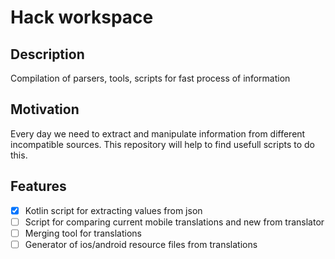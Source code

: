 # Hack workspace

## Description

Compilation of parsers, tools, scripts for fast process of information

## Motivation

Every day we need to extract and manipulate information from different incompatible sources. This repository will help to find usefull scripts to do this.

## Features

- [X] Kotlin script for extracting values from json
- [ ] Script for comparing current mobile translations and new from translator
- [ ] Merging tool for translations 
- [ ] Generator of ios/android resource files from translations

